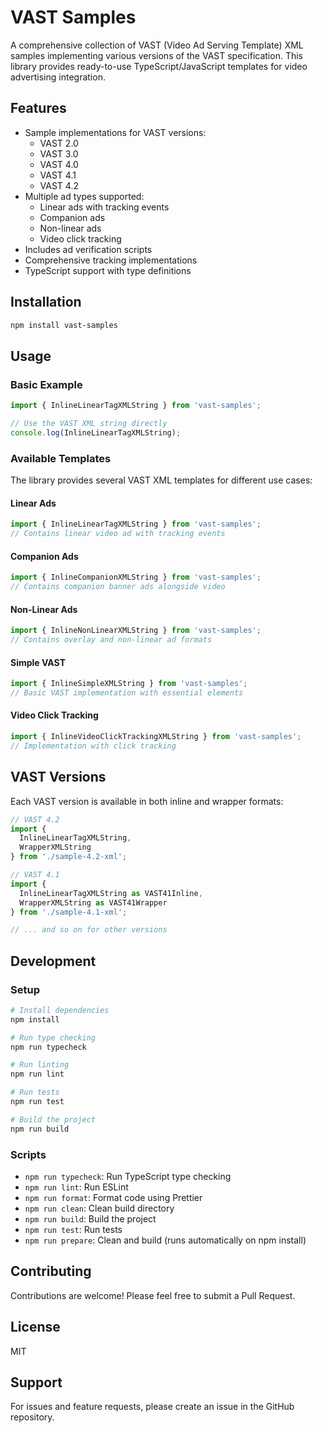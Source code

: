 # VAST Samples

A comprehensive collection of VAST (Video Ad Serving Template) XML samples implementing various versions of the VAST specification. This library provides ready-to-use TypeScript/JavaScript templates for video advertising integration.

## Features

- Sample implementations for VAST versions:
  - VAST 2.0
  - VAST 3.0
  - VAST 4.0
  - VAST 4.1
  - VAST 4.2
- Multiple ad types supported:
  - Linear ads with tracking events
  - Companion ads
  - Non-linear ads
  - Video click tracking
- Includes ad verification scripts
- Comprehensive tracking implementations
- TypeScript support with type definitions

## Installation

```bash
npm install vast-samples
```

## Usage

### Basic Example

```typescript
import { InlineLinearTagXMLString } from 'vast-samples';

// Use the VAST XML string directly
console.log(InlineLinearTagXMLString);
```

### Available Templates

The library provides several VAST XML templates for different use cases:

#### Linear Ads
```typescript
import { InlineLinearTagXMLString } from 'vast-samples';
// Contains linear video ad with tracking events
```

#### Companion Ads
```typescript
import { InlineCompanionXMLString } from 'vast-samples';
// Contains companion banner ads alongside video
```

#### Non-Linear Ads
```typescript
import { InlineNonLinearXMLString } from 'vast-samples';
// Contains overlay and non-linear ad formats
```

#### Simple VAST
```typescript
import { InlineSimpleXMLString } from 'vast-samples';
// Basic VAST implementation with essential elements
```

#### Video Click Tracking
```typescript
import { InlineVideoClickTrackingXMLString } from 'vast-samples';
// Implementation with click tracking
```

## VAST Versions

Each VAST version is available in both inline and wrapper formats:

```typescript
// VAST 4.2
import { 
  InlineLinearTagXMLString,
  WrapperXMLString 
} from './sample-4.2-xml';

// VAST 4.1
import { 
  InlineLinearTagXMLString as VAST41Inline,
  WrapperXMLString as VAST41Wrapper 
} from './sample-4.1-xml';

// ... and so on for other versions
```

## Development

### Setup
```bash
# Install dependencies
npm install

# Run type checking
npm run typecheck

# Run linting
npm run lint

# Run tests
npm run test

# Build the project
npm run build
```

### Scripts

- `npm run typecheck`: Run TypeScript type checking
- `npm run lint`: Run ESLint
- `npm run format`: Format code using Prettier
- `npm run clean`: Clean build directory
- `npm run build`: Build the project
- `npm run test`: Run tests
- `npm run prepare`: Clean and build (runs automatically on npm install)

## Contributing

Contributions are welcome! Please feel free to submit a Pull Request.

## License

MIT

## Support

For issues and feature requests, please create an issue in the GitHub repository.
